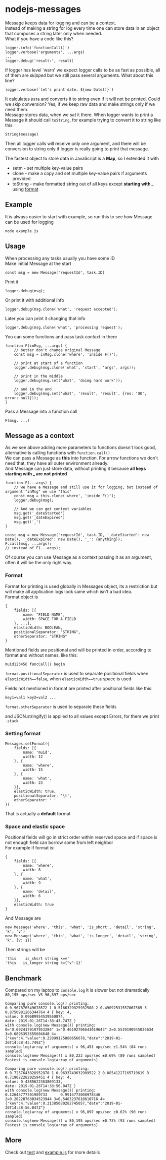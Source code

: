 # nodejs-messages
Message keeps data for logging and can be a context.  
Instead of making a string for log every time one can store data in an object that composes a string later only when needed.  
What if you have a code like this?

    logger.info('functionCall()')
    logger.verbose('arguments', ...args)
    ...
    logger.debug('result:', result)

If logger has level 'warn' we expect logger calls to be as fast as possible, all of them are *skipped* but we still pass several arguments. What about this line?

    logger.verbose(`let's print date: ${new Date()}`)

It calculates `Date` and converts it to string even if it will not be printed. Could we skip conversion? Yes, if we keep raw data and make strings only if we need them.  
Message stores data, when we *set* it there. When logger wants to print a Message it should call `toString`, for example trying to convert it to string like this

    String(message)

Then all logger calls will receive only one argument, and there will be conversion to string only if logger is really going to print that message.  

The fastest object to store data in JavaScript is a **Map**, so I extended it with
* setm - set multiple key-value pairs
* clone - make a copy and set multiple key-value pairs if arguments provided
* toString - make formatted string out of all keys except **starting with _** using [format](#format)  

## Example
It is always easier to start with example, so run this to see how Message can be used for logging

    node example.js

## Usage
When processing any tasks usually you have some ID  
Make initial Message at the start

    const msg = new Message('requestId', task.ID)

Print it

    logger.debug(msg);

Or print it with additional info

    logger.debug(msg.clone('what', 'request accepted');

Later you can print it changing that info

    logger.debug(msg.clone('what', 'processing request');

You can some functions and pass task *context* in there  

    function F(inMsg, ...args) {
        // better don't change original Message
        const msg = inMsg.clone('where', 'inside F()');

        // print at start of a function
        logger.debug(msg.clone('what', 'start', 'args', args));

        // print in the middle
        logger.debug(msg.set('what', 'doing hard work'));

        // and in the end
        logger.debug(msg.set('what', 'result', 'result', {res: 'OK', error: null}));
    }

Pass a Message into a function call

    F(msg, ...)

## Message as a context
As we see above adding more parameters to functions doesn't look good, alternative is calling functions with `function.call()`  
We can pass a Message as **this** into function. For arrow functions we don't need that, they have all outer environment already.  
And Message can just store data, without printing it because **all keys starting with _ are not printed**  

    function F(...args) {
        // we have a Message and still use it for logging, but instead of argument "inMsg" we use "this"
        const msg = this.clone('where', 'inside F()');
        logger.debug(msg);

        // And we can get context variables
        msg.get('_dateStarted')
        msg.get('_dateExpired')
        msg.get('_')
    }

    const msg = new Message('requestId', task.ID, '_dateStarted': new Date(), '_dateExpired': new Date(), '_': {anything});
    F.call(msg, ...args);
    // instead of F(...args);

Of course you can use Message as a context passing it as an argument, often it will be the only right way.

### Format
Format for printing is used globally in Messages object, its a restriction but will make all application logs look same which isn't a bad idea.  
Format object is

    {
        fields: [{
            name: "FIELD NAME",
            width: SPACE FOR A FIELD
        }, ...],
        elasticWidth: BOOLEAN,
        positionalSeparator: "STRING",
        otherSeparator: "STRING"
    }

Mentioned fields are positional and will be printed in order, according to format and without names, like this:

    muid123456 funcCall() begin

`format.positionalSeparator` is used to separate positional fields when `elasticWidth==false`, when `elasticWidth==true` space is used  

Fields not mentioned in format are printed after positional fields like this:

    key1=val1 key2=val2 ...

`format.otherSeparator` is used to separate these fields  

and JSON.stringify() is applied to all values except Errors, for them we print `.stack`

### Setting format

    Messages.setFormat({
        fields: [{
            name: 'muid',
            width: 12
        }, {
            name: 'where',
            width: 15
        }, {
            name: 'what',
            width: 23
        }],
        elasticWidth: true,
        positionalSeparator: '\t',
        otherSeparator: ' '
    })

That is actually a **default** format

### Space and elastic space
Positional fields will go in strict order within reserved space and if space is not enough field can borrow some from left neighbor  
For example if format is:

    {
        fields: [{
            name: 'where',
            width: 8
        }, {
            name: 'what',
            width: 9
        }, {
            name: 'detail',
            width: 6
        }],
        elasticWidth: true
    }

And Message are

    new Message('where', 'this', 'what', 'is_short', 'detail', 'string', 'k', 'v')
    new Message('where', 'this', 'what', 'is_longer', 'detail', 'string', 'k', {v: 1})

Then strings will be

    'this    is_short string k=v'
    'this   is_longer string k={"v":1}'

## Benchmark
Compared on my laptop to `console.log` it is slower but not dramatically `80,195 ops/sec VS 96,897 ops/sec`

    Comparing pure console.log() printing:
    0 0.967876549678572 1 0.5166329325932508 2 0.49092531557067565 3 0.8750981266344764 4 { key: 4,
    value: 0.09689954539560874,
    date: 2019-01-26T14:38:43.747Z }
    with console.log(new Message()) printing:
    0="0.6924179197953284" 1="0.46192706643019643" 2=0.5539190945036634 3=0.6895393555604648 4={"key":4,"value":0.22099125880656678,"date":"2019-01-26T14:38:43.749Z"}
    console.log(array of arguments) x 96,451 ops/sec ±1.54% (84 runs sampled)
    console.log(new Message()) x 80,223 ops/sec ±0.69% (89 runs sampled)
    Fastest is console.log(array of arguments)

    Comparing pure console.log() printing:
    0 0.7257643828952878 1 0.9633743632909522 2 0.08541227165710619 3 0.7190222820259451 4 { key: 4,
    value: 0.4385622363869133,
    date: 2019-01-26T14:38:56.047Z }
    with console.log(new Message()) printing:
    0.12645777701909733      0.9914773008978446        2=0.20228763034523944 3=0.5483237610610716 4={"key":4,"value":0.21385680282745057,"date":"2019-01-26T14:38:56.047Z"}
    console.log(array of arguments) x 96,897 ops/sec ±0.62% (90 runs sampled)
    console.log(new Message()) x 80,195 ops/sec ±0.73% (93 runs sampled)
    Fastest is console.log(array of arguments)

## More

Check out [test](./test.js) and [example.js](./example.js) for more details
